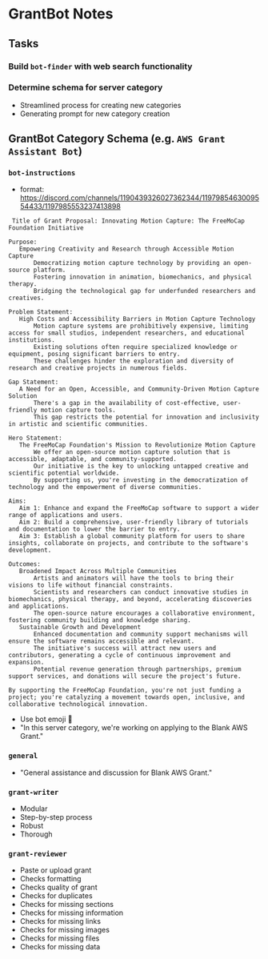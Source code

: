 # GrantBot Notes

## Tasks
### Build `bot-finder` with web search functionality
### Determine schema for server category
- Streamlined process for creating new categories
- Generating prompt for new category creation

## GrantBot Category Schema (e.g. `AWS Grant Assistant Bot`)
### `bot-instructions`
- format: https://discord.com/channels/1190439326027362344/1197985463009554433/1197985553237413898
 ```
  Title of Grant Proposal: Innovating Motion Capture: The FreeMoCap Foundation Initiative

Purpose:
    Empowering Creativity and Research through Accessible Motion Capture
        Democratizing motion capture technology by providing an open-source platform.
        Fostering innovation in animation, biomechanics, and physical therapy.
        Bridging the technological gap for underfunded researchers and creatives.

Problem Statement:
    High Costs and Accessibility Barriers in Motion Capture Technology
        Motion capture systems are prohibitively expensive, limiting access for small studios, independent researchers, and educational institutions.
        Existing solutions often require specialized knowledge or equipment, posing significant barriers to entry.
        These challenges hinder the exploration and diversity of research and creative projects in numerous fields.

Gap Statement:
    A Need for an Open, Accessible, and Community-Driven Motion Capture Solution
        There's a gap in the availability of cost-effective, user-friendly motion capture tools.
        This gap restricts the potential for innovation and inclusivity in artistic and scientific communities.

Hero Statement:
    The FreeMoCap Foundation's Mission to Revolutionize Motion Capture
        We offer an open-source motion capture solution that is accessible, adaptable, and community-supported.
        Our initiative is the key to unlocking untapped creative and scientific potential worldwide.
        By supporting us, you're investing in the democratization of technology and the empowerment of diverse communities.

Aims:
    Aim 1: Enhance and expand the FreeMoCap software to support a wider range of applications and users.
    Aim 2: Build a comprehensive, user-friendly library of tutorials and documentation to lower the barrier to entry.
    Aim 3: Establish a global community platform for users to share insights, collaborate on projects, and contribute to the software's development.

Outcomes:
    Broadened Impact Across Multiple Communities
        Artists and animators will have the tools to bring their visions to life without financial constraints.
        Scientists and researchers can conduct innovative studies in biomechanics, physical therapy, and beyond, accelerating discoveries and applications.
        The open-source nature encourages a collaborative environment, fostering community building and knowledge sharing.
    Sustainable Growth and Development
        Enhanced documentation and community support mechanisms will ensure the software remains accessible and relevant.
        The initiative's success will attract new users and contributors, generating a cycle of continuous improvement and expansion.
        Potential revenue generation through partnerships, premium support services, and donations will secure the project's future.

By supporting the FreeMoCap Foundation, you're not just funding a project; you're catalyzing a movement towards open, inclusive, and collaborative technological innovation.
  ```
- Use bot emoji 🤖
- "In this server category, we're working on applying to the Blank AWS Grant."
### `general`
- "General assistance and discussion for Blank AWS Grant."
### `grant-writer`
- Modular
- Step-by-step process 
- Robust
- Thorough
### `grant-reviewer`
- Paste or upload grant
- Checks formatting
- Checks quality of grant
- Checks for duplicates
- Checks for missing sections
- Checks for missing information
- Checks for missing links
- Checks for missing images
- Checks for missing files
- Checks for missing data

